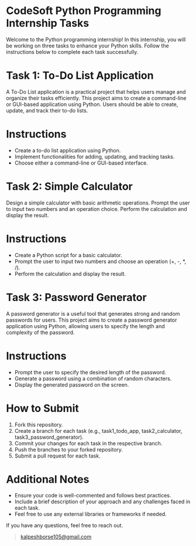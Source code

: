 # CodeSoft Python Programming Internship Tasks

Welcome to the Python programming internship! In this internship, you will be working on three tasks to enhance your Python skills. Follow the instructions below to complete each task successfully.

# Task 1: To-Do List Application

A To-Do List application is a practical project that helps users manage and organize their tasks efficiently. This project aims to create a command-line or GUI-based application using Python. Users should be able to create, update, and track their to-do lists.

# Instructions
- Create a to-do list application using Python.
- Implement functionalities for adding, updating, and tracking tasks.
- Choose either a command-line or GUI-based interface.

# Task 2: Simple Calculator

Design a simple calculator with basic arithmetic operations. Prompt the user to input two numbers and an operation choice. Perform the calculation and display the result.

# Instructions
- Create a Python script for a basic calculator.
- Prompt the user to input two numbers and choose an operation (+, -, *, /).
- Perform the calculation and display the result.

# Task 3: Password Generator

A password generator is a useful tool that generates strong and random passwords for users. This project aims to create a password generator application using Python, allowing users to specify the length and complexity of the password.

# Instructions
- Prompt the user to specify the desired length of the password.
- Generate a password using a combination of random characters.
- Display the generated password on the screen.

# How to Submit

1. Fork this repository.
2. Create a branch for each task (e.g., task1_todo_app, task2_calculator, task3_password_generator).
3. Commit your changes for each task in the respective branch.
4. Push the branches to your forked repository.
5. Submit a pull request for each task.

# Additional Notes

- Ensure your code is well-commented and follows best practices.
- Include a brief description of your approach and any challenges faced in each task.
- Feel free to use any external libraries or frameworks if needed.

 If you have any questions, feel free to reach out.
 > kalpeshborse105@gmail.com
